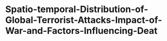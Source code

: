 # Spatio-temporal-Distribution-of-Global-Terrorist-Attacks-Impact-of-War-and-Factors-Influencing-Deat
